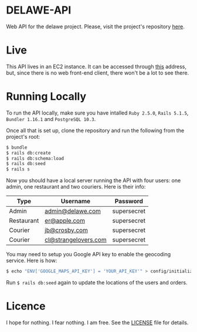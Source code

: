 # DELAWE-API
Web API for the delawe project. Please, visit the project's repository [here](https://github.com/fontesrp/delawe).

# Live
This API lives in an EC2 instance. It can be accessed through [this](http://delawe.rfapps.co) address, but, since there is no web front-end client, there won't be a lot to see there.

# Running Locally
To run the API locally, make sure you have intalled `Ruby 2.5.0`, `Rails 5.1.5`, `Bundler 1.16.1` and `PostgreSQL 10.3`.

Once all that is set up, clone the repository and run the following from the project's root:

```bash
$ bundle
$ rails db:create
$ rails db:schema:load
$ rails db:seed
$ rails s
```

Now you should have a local server running the API with four users: one admin, one restaurant and two couriers. Here is their info:

| Type       | Username             | Password    |
| ---------- | -------------------- | ----------- |
| Admin      | admin@delawe.com     | supersecret |
| Restaurant | er@apple.com         | supersecret |
| Courier    | jb@crosby.com        | supersecret |
| Courier    | cl@strangelovers.com | supersecret |

You may need to setup you Google API key to enable the geocoding service. Here is how:

```bash
$ echo "ENV['GOOGLE_MAPS_API_KEY'] = 'YOUR_API_KEY'" > config/initializers/app_keys.rb
```

Run `$ rails db:seed` again to update the locations of the users and orders.

# Licence
I hope for nothing. I fear nothing. I am free. See the [LICENSE](./LICENSE) file for details.
